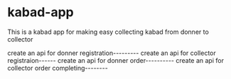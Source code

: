 # kabad-app
This is a kabad app for making easy collecting kabad from donner to collector

create an api for donner registration---------
create an api for collector registraion------
create an api for donner order----------
create an api for collector order completing--------
